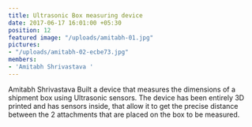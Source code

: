 ```yaml
---
title: Ultrasonic Box measuring device
date: 2017-06-17 16:01:00 +05:30
position: 12
featured image: "/uploads/amitabh-01.jpg"
pictures:
- "/uploads/amitabh-02-ecbe73.jpg"
members:
- 'Amitabh Shrivastava '
---
```


Amitabh Shrivastava Built a device that measures the dimensions of a shipment box using Ultrasonic sensors. The device has been entirely 3D printed and has sensors inside, that allow it to get the precise distance between the 2 attachments that are placed on the box to be measured. 